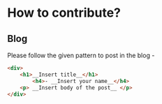 # How to contribute?

## Blog

Please follow the given pattern to post in the blog - 

```html
<div> 
	<h1>__Insert title__</h1>
		<h4>- __Insert your name__</h4>
	<p> __Insert body of the post__ </p>
</div>
```
